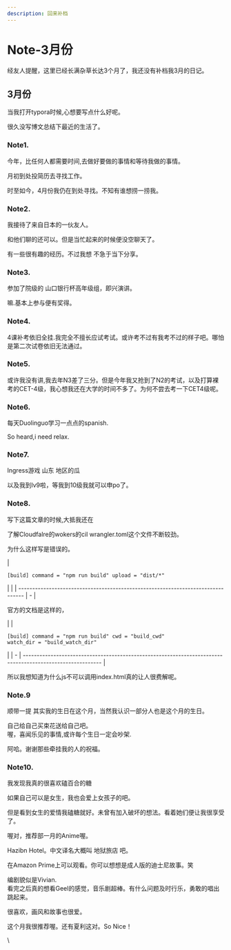```yaml
---
description: 回来补档
---
```


# Note-3月份

经友人提醒，这里已经长满杂草长达3个月了，我还没有补档我3月的日记。

## 3月份 <a href="#id-3-yue-fen" id="id-3-yue-fen"></a>

当我打开typora时候,心想要写点什么好呢。

很久没写博文总结下最近的生活了。

### Note1.

今年，比任何人都需要时间,去做好要做的事情和等待我做的事情。

月初到处投简历去寻找工作。

时至如今，4月份我仍在到处寻找。不知有谁想捞一捞我。

### Note2.

我接待了来自日本的一伙友人。

和他们聊的还可以。但是当忙起来的时候便没空聊天了。

有一些很有趣的经历。不过我想 不急于当下分享。

### Note3.

参加了院级的 山口银行杯高年级组，即兴演讲。

嘛.基本上参与便有奖得。

### Note4.

4课补考依旧全挂.我完全不擅长应试考试。或许考不过有我考不过的样子吧。哪怕是第二次试卷依旧无法通过。

### Note5.

或许我没有讲,我去年N3差了三分。但是今年我又抢到了N2的考试，以及打算裸考的CET-4级，我心想我还在大学的时间不多了。为何不尝去考一下CET4级呢。

### Note6.

每天Duolinguo学习一点点的spanish.

So heard,i need relax.

### Note7.

Ingress游戏 山东 地区的瓜

以及我到lv9啦，等我到10级我就可以申po了。

### Note8.

写下这篇文章的时候,大抵我还在

了解Cloudfalre的wokers的cil wrangler.toml这个文件不断较劲。

为什么这样写是错误的。

| <pre><code>[build]
  command = "npm run build"
  upload = "dist/*"
</code></pre> |   |
| -------------------------------------------------------------------------------- | - |

官方的文档是这样的，

|   | <pre><code>[build]
command = "npm run build"
cwd = "build_cwd"
watch_dir = "build_watch_dir"
</code></pre> |
| - | ---------------------------------------------------------------------------------------------------------- |

所以我想知道为什么js不可以调用index.html真的让人很费解呢。

### Note.9

顺带一提 其实我的生日在这个月，当然我认识一部分人也是这个月的生日。

自己给自己买束花送给自己吧。\
喔，喜闻乐见的事情,或许每个生日一定会吵架.

阿哈。谢谢那些牵挂我的人的祝福。

### Note10.

我发现我真的很喜欢磕百合的糖

如果自己可以是女生，我也会爱上女孩子的吧。

但是看到女生的爱情我磕糖就好。未曾有加入破坏的想法。看着她们便让我很享受了。

喔对，推荐部一月的Anime喔。

Hazibn Hotel。中文译名大概叫 地狱旅店 吧。

在Amazon Prime上可以观看。你可以想想是成人版的迪士尼故事。笑

编剧貌似是Vivian.\
看完之后真的想看Geel的感觉，音乐剧超棒。有什么问题及时行乐，勇敢的唱出跳起来。

很喜欢，画风和故事也很爱。

这个月我很推荐喔。还有夏利这对。So Nice！

\
